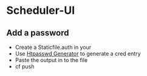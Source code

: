 # Scheduler-UI

## Add a password

- Create a Staticfile.auth in your
- Use [Htpasswd Generator](http://www.htaccesstools.com/htpasswd-generator/) to generate a cred entry
- Paste the output in to the file
- cf push
